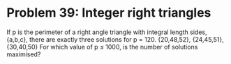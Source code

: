 # Problem 39: Integer right triangles

If p is the perimeter of a right angle triangle with integral length
sides, {a,b,c}, there are exactly three solutions for p = 120.
{20,48,52}, {24,45,51}, {30,40,50} For which value of p ≤ 1000, is the
number of solutions maximised?
